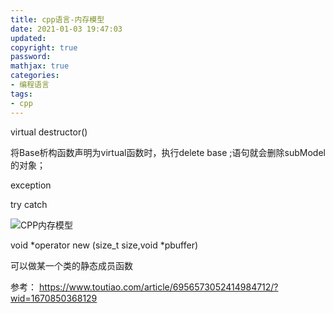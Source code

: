 ```yaml
---
title: cpp语言-内存模型
date: 2021-01-03 19:47:03
updated:
copyright: true
password:
mathjax: true
categories:
- 编程语言
tags: 
- cpp
---
```


virtual destructor()

将Base析构函数声明为virtual函数时，执行delete base ;语句就会删除subModel的对象；

exception

try catch

![CPP内存模型](https://img-blog.csdnimg.cn/bf280dc2bc534d07a21a559aa6f643b6.png)

void *operator new (size_t size,void *pbuffer)

可以做某一个类的静态成员函数

参考：
https://www.toutiao.com/article/6956573052414984712/?wid=1670850368129